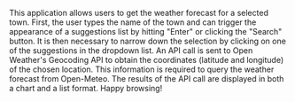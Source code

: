 This application allows users to get the weather forecast for a selected town. First, the user types the name of the town and can trigger the appearance of a suggestions list by hitting "Enter" or clicking the "Search" button. It is then necessary to narrow down the selection by clicking on one of the suggestions in the dropdown list.
An API call is sent to Open Weather's Geocoding API to obtain the coordinates (latitude and longitude) of the chosen location. This information is required to query the weather forecast from Open-Meteo.
The results of the API call are displayed in both a chart and a list format.
Happy browsing!
